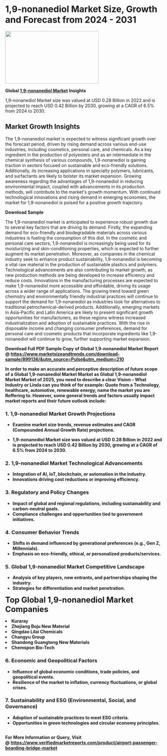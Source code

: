<H1>1,9-nonanediol Market Size, Growth and Forecast from 2024 - 2031</H1><img class="aligncenter size-medium wp-image-584254" src="https://thirdeyenews.in/wp-content/uploads/2024/09/Global-Market-Research-300x168.jpeg" alt="" width="300" height="168" /><p><strong>Global&nbsp;<a href="https://www.marketsizeandtrends.com/download-sample/899136/&amp;utm_source=Pulse&amp;utm_medium=210">1,9-nonanediol Market</a> Insights</strong></p><p>1,9-nonanediol Market size was valued at USD 0.28 Billion in 2022 and is projected to reach USD 0.42 Billion by 2030, growing at a CAGR of 6.5% from 2024 to 2030.</p><p><h2>Market Growth Insights</h2> <p>The 1,9-nonanediol market is expected to witness significant growth over the forecast period, driven by rising demand across various end-use industries, including cosmetics, personal care, and chemicals. As a key ingredient in the production of polyesters and as an intermediate in the chemical synthesis of various compounds, 1,9-nonanediol is gaining traction in sectors focused on sustainable and eco-friendly solutions. Additionally, its increasing applications in specialty polymers, lubricants, and surfactants are likely to bolster its market expansion. Growing awareness regarding the advantages of 1,9-nonanediol in reducing environmental impact, coupled with advancements in its production methods, will contribute to the market's growth momentum. With continued technological innovations and rising demand in emerging economies, the market for 1,9-nonanediol is poised for a positive growth trajectory.</p> <p><strong>Download Sample</strong></p> <p>The 1,9-nonanediol market is anticipated to experience robust growth due to several key factors that are driving its demand. Firstly, the expanding demand for eco-friendly and biodegradable materials across various industries is fueling the consumption of this diol. In the cosmetic and personal care sectors, 1,9-nonanediol is increasingly being used for its moisturizing and skin-conditioning properties, which is expected to further augment its market penetration. Moreover, as companies in the chemical industry seek to enhance product sustainability, 1,9-nonanediol is becoming a vital raw material in the production of sustainable plastics and polymers. Technological advancements are also contributing to market growth, as new production methods are being developed to increase efficiency and reduce costs. Innovations in the manufacturing processes are expected to make 1,9-nonanediol more accessible and affordable, driving its usage across a wider range of applications. The growing trend toward green chemistry and environmentally friendly industrial practices will continue to support the demand for 1,9-nonanediol as industries look for alternatives to traditional petrochemical-derived products. Additionally, emerging markets in Asia-Pacific and Latin America are likely to present significant growth opportunities for manufacturers, as these regions witness increased industrialization and adoption of sustainable practices. With the rise in disposable income and changing consumer preferences, demand for personal care and cosmetic products that incorporate ingredients like 1,9-nonanediol will continue to grow, further supporting market expansion.</p> <p><strong></p><p><span class=""><strong>Download Full PDF Sample Copy of Global 1,9-nonanediol Market Report</strong> @ <a href="https://www.marketsizeandtrends.com/download-sample/899136/&amp;utm_source=Pulse&amp;utm_medium=210" target="_blank">https://www.marketsizeandtrends.com/download-sample/899136/&amp;utm_source=Pulse&amp;utm_medium=210</a></span></p><p>In order to make an accurate and perceptive description of future scope of a Global&nbsp;1,9-nonanediol Market Market as Global&nbsp;1,9-nonanediol Market Market of 2025, you need to describe a clear Vision &ndash; What Industry or Linda can you think of for example: Quote from a Technology, healthcare, automotive, renewable energy, name the market you are Reffering to. However, some general trends and factors usually impact market reports and their future outlook include:</p><h3>1.&nbsp;<strong>1,9-nonanediol Market Growth Projections</strong></h3><ul><li>Examine market size trends, revenue estimates and CAGR (Compounded Annual Growth Rate) projections.</li><li><p>1,9-nonanediol Market size was valued at USD 0.28 Billion in 2022 and is projected to reach USD 0.42 Billion by 2030, growing at a CAGR of 6.5% from 2024 to 2030.</p></li></ul><h3>2.&nbsp;<strong>1,9-nonanediol Market Technological Advancements</strong></h3><ul><li>Integration of AI, IoT, blockchain, or automation in the industry.</li><li>Innovations driving cost reductions or improving efficiency.</li></ul><h3>3.&nbsp;<strong>Regulatory and Policy Changes</strong></h3><ul><li>Impact of global and regional regulations, including sustainability and carbon-neutral goals.</li><li>Compliance challenges and opportunities tied to government initiatives.</li></ul><h3>4.&nbsp;<strong>Consumer Behavior Trends</strong></h3><ul><li>Shifts in demand influenced by generational preferences (e.g., Gen Z, Millennials).</li><li>Emphasis on eco-friendly, ethical, or personalized products/services.</li></ul><h3>5.&nbsp;<strong>Global 1,9-nonanediol Market Competitive Landscape</strong></h3><ul><li>Analysis of key players, new entrants, and partnerships shaping the industry.</li><li>Strategies for differentiation and market penetration.</li></ul><p data-pm-slice="1 1 []"><span style="color: inherit; font-family: inherit; font-size: 25px;">Top Global 1,9-nonanediol Market Companies</span></p><div class="" data-test-id=""><p><li>Kuraray</li><li> Zhejiang Boju New Material</li><li> Qingdao Lilai Chemicals</li><li> Changyu Group</li><li> Shandong Guangtong New Materials</li><li> Chemspon Bio-Tech</li></p></div><h3>6.&nbsp;<strong>Economic and Geopolitical Factors</strong></h3><ul><li>Influence of global economic conditions, trade policies, and geopolitical events.</li><li>Resilience of the market to inflation, currency fluctuations, or global crises.</li></ul><h3>7.&nbsp;<strong>Sustainability and ESG (Environmental, Social, and Governance)</strong></h3><ul><li>Adoption of sustainable practices to meet ESG criteria.</li><li>Opportunities in green technologies and circular economy principles.</li></ul><h2><strong style="font-size: 14px;">For More Information or Query, Visit @&nbsp;</strong><a style="background-color: #ffffff; font-size: 14px;" href="https://www.marketsizeandtrends.com/report/19-nonanediol-market/" target="_blank">https://www.verifiedmarketreports.com/product/airport-passenger-boarding-bridge-market</a></h2>
